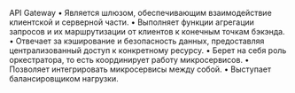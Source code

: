 API Gateway
•	Является шлюзом, обеспечивающим взаимодействие клиентской и серверной части.
•	Выполняет функции агрегации запросов и их маршрутизации от клиентов к конечным точкам бэкэнда.
•	Отвечает за кэширование и безопасность данных, предоставляя централизованный доступ к конкретному ресурсу.
•	Берет на себя роль оркестратора, то есть координирует работу микросервисов.
•	Позволяет интегрировать микросервисы между собой.
•	Выступает балансировщиком нагрузки.